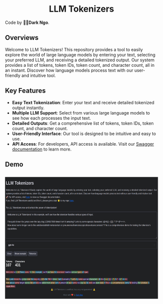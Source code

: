 <h1 align="center">LLM Tokenizers</h1>

Code by 🧑‍💻**Dark Ngo**.

## Overviews

Welcome to LLM Tokenizers! This repository provides a tool to easily explore the world of large language models by entering your text, selecting your preferred LLM, and receiving a detailed tokenized output. Our system provides a list of tokens, token IDs, token count, and character count, all in an instant. Discover how language models process text with our user-friendly and intuitive tool.

## Key Features

- **Easy Text Tokenization**: Enter your text and receive detailed tokenized output instantly.
- **Multiple LLM Support**: Select from various large language models to see how each processes the input text.
- **Detailed Outputs**: Get a comprehensive list of tokens, token IDs, token count, and character count.
- **User-Friendly Interface**: Our tool is designed to be intuitive and easy to use.
- **API Access**: For developers, API access is available. Visit our [Swagger documentation](./docs) to learn more.

## Demo
<h2 align="center">
  <img src="https://raw.githubusercontent.com/datnnt1997/llm_tokenizers/master/statics/screenshot.png" width="680" height="400">
</h2>
